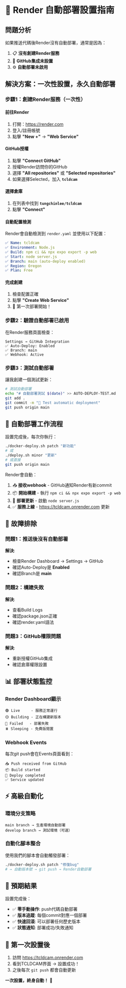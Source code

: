# 🔄 Render 自動部署設置指南

## 問題分析
如果推送代碼後Render沒有自動部署，通常是因為：
1. 📋 **沒有創建Render服務**
2. 🔗 **GitHub集成未設置**  
3. ⚙️ **自動部署未啟用**

## 解決方案：一次性設置，永久自動部署

### 步驟1：創建Render服務（一次性）

#### 前往Render
1. 打開：https://render.com
2. 登入/註冊帳號
3. 點擊 **"New +"** → **"Web Service"**

#### GitHub授權
1. 點擊 **"Connect GitHub"**
2. 授權Render訪問你的GitHub
3. 選擇 **"All repositories"** 或 **"Selected repositories"**
4. 如果選擇Selected，加入 **`tcldcam`**

#### 選擇倉庫
1. 在列表中找到 **`tungchinlee/tcldcam`**
2. 點擊 **"Connect"**

#### 自動配置檢測
Render會自動檢測到 `render.yaml` 並使用以下配置：
```yaml
✅ Name: tcldcam
✅ Environment: Node.js
✅ Build: npm ci && npx expo export -p web
✅ Start: node server.js
✅ Branch: main (auto-deploy enabled)
✅ Region: Oregon
✅ Plan: Free
```

#### 完成創建
1. 檢查配置正確
2. 點擊 **"Create Web Service"**
3. 🎉 第一次部署開始！

### 步驟2：驗證自動部署已啟用

在Render服務頁面檢查：
```
Settings → GitHub Integration
✅ Auto-Deploy: Enabled
✅ Branch: main  
✅ Webhook: Active
```

### 步驟3：測試自動部署

讓我創建一個測試更新：

```bash
# 測試自動部署
echo "# 自動部署測試 $(date)" >> AUTO-DEPLOY-TEST.md
git add .
git commit -m "🧪 Test automatic deployment"  
git push origin main
```

## 🚀 自動部署工作流程

設置完成後，每次你執行：
```bash
./docker-deploy.sh patch "新功能"
# 或
./deploy.sh minor "更新"
# 或直接
git push origin main
```

Render會自動：
1. 📥 **接收webhook** - GitHub通知Render有新commit
2. 📦 **開始構建** - 執行 `npm ci && npx expo export -p web`
3. 🚀 **部署更新** - 啟動 `node server.js`
4. ✅ **服務上線** - https://tcldcam.onrender.com 更新

## 🔧 故障排除

### 問題1：推送後沒有自動部署
**解決**: 
- 檢查Render Dashboard → Settings → GitHub
- 確認Auto-Deploy是 **Enabled**
- 確認Branch是 **main**

### 問題2：構建失敗
**解決**:
- 查看Build Logs
- 確認package.json正確
- 確認render.yaml語法

### 問題3：GitHub權限問題
**解決**:
- 重新授權GitHub集成
- 確認倉庫權限設置

## 📊 部署狀態監控

### Render Dashboard顯示
```
🟢 Live     - 服務正常運行
🟡 Building - 正在構建新版本  
🔴 Failed   - 部署失敗
⏸️ Sleeping - 免費版閒置
```

### Webhook Events
每次git push會在Events頁面看到：
```
📥 Push received from GitHub
📦 Build started
🚀 Deploy completed  
✅ Service updated
```

## ⚡ 高級自動化

### 環境分支策略
```
main branch → 生產環境自動部署
develop branch → 測試環境（可選）
```

### 自動化腳本整合
使用我們的腳本會自動觸發部署：
```bash
./docker-deploy.sh patch "修復bug" 
# → 自動版本號 → git push → Render自動部署
```

## 🎯 預期結果

設置完成後：
- ✅ **零手動操作**: push代碼自動部署
- ✅ **版本追蹤**: 每個commit對應一個部署
- ✅ **快速回滾**: 可以部署任何歷史版本
- ✅ **狀態通知**: 部署成功/失敗通知

## 📱 第一次設置後

1. 訪問 https://tcldcam.onrender.com
2. 看到TCLDCAM界面 → 設置成功！
3. 之後每次 `git push` 都會自動更新

**一次設置，終身自動！** 🚀